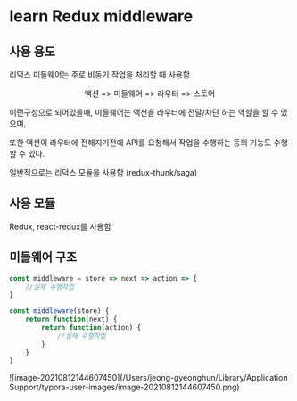 # learn Redux middleware



## 사용 용도

리덕스 미들웨어는 주로 비동기 작업을 처리할 때 사용함

<center>액션 => 미들웨어 => 라우터 => 스토어</center>

이런구성으로 되어있을때, 미들웨어는 액션을 라우터에 전달/차단 하는 역할을 할 수 있으며,

또한 액션이 라우터에 전해지기전에 API를 요청해서 작업을 수행하는 등의 기능도 수행 할 수 있다.

일반적으로는 리덕스 모듈을 사용함 (redux-thunk/saga)



## 사용 모듈

Redux, react-redux를 사용함





## 미들웨어 구조

```jsx
const middleware = store => next => action => {
	//실제 수행작업
}

const middleware(store) {
	return function(next) {
		return function(action) {
			//실제 수행작업
		}
	}
}
```

![image-20210812144607450](/Users/jeong-gyeonghun/Library/Application Support/typora-user-images/image-20210812144607450.png)

